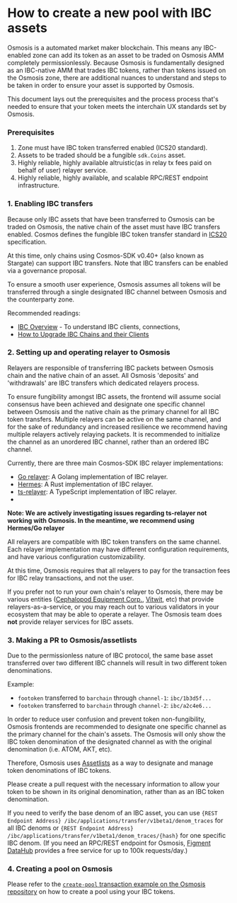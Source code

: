 # How to create a new pool with IBC assets

Osmosis is a automated market maker blockchain. This means any IBC-enabled zone can add its token as an asset to be traded on Osmosis AMM completely permissionlessly. Because Osmosis is fundamentally designed as an IBC-native AMM that trades IBC tokens, rather than tokens issued on the Osmosis zone, there are additional nuances to understand and steps to be taken in order to ensure your asset is supported by Osmosis.

This document lays out the prerequisites and the process process that's needed to ensure that your token meets the interchain UX standards set by Osmosis.

### Prerequisites
1. Zone must have IBC token transferred enabled (ICS20 standard).
2. Assets to be traded should be a fungible `sdk.Coins` asset.
3. Highly reliable, highly available altruistic(as in relay tx fees paid on behalf of user) relayer service.
4. Highly reliable, highly available, and scalable RPC/REST endpoint infrastructure.


### 1. Enabling IBC transfers
Because only IBC assets that have been transferred to Osmosis can be traded on Osmosis, the native chain of the asset must have IBC transfers enabled. Cosmos defines the fungible IBC token transfer standard in [ICS20](https://github.com/cosmos/ibc/tree/master/spec/app/ics-020-fungible-token-transfer) specification.

At this time, only chains using Cosmos-SDK v0.40+ (also known as Stargate) can support IBC transfers. Note that IBC transfers can be enabled via a governance proposal.

To ensure a smooth user experience, Osmosis assumes all tokens will be transferred through a single designated IBC channel between Osmosis and the counterparty zone.

Recommended readings:
* [IBC Overview](https://docs.cosmos.network/v0.43/ibc/overview.html) - To understand IBC clients, connections, 
* [How to Upgrade IBC Chains and their Clients](https://docs.cosmos.network/v0.43/ibc/upgrades/quick-guide.html)


### 2. Setting up and operating relayer to Osmosis
Relayers are responsible of transferring IBC packets between Osmosis chain and the native chain of an asset. All Osmosis 'deposits' and 'withdrawals' are IBC transfers which dedicated relayers process.

To ensure fungibility amongst IBC assets, the frontend will assume social consensus have been achieved and designate one specific channel between Osmosis and the native chain as the primary channel for all IBC token transfers. Multiple relayers can be active on the same channel, and for the sake of redundancy and increased resilience we recommend having multiple relayers actively relaying packets. It is recommended to initialize the channel as an unordered IBC channel, rather than an ordered IBC channel.

Currently, there are three main Cosmos-SDK IBC relayer implementations:
* [Go relayer](https://github.com/cosmos/relayer): A Golang implementation of IBC relayer.
* [Hermes](https://hermes.informal.systems/): A Rust implementation of IBC relayer.
* [ts-relayer](https://github.com/confio/ts-relayer): A TypeScript implementation of IBC relayer.
* 
**Note: We are actively investigating issues regarding ts-relayer not working with Osmosis. In the meantime, we recommend using Hermes/Go relayer**

All relayers are compatible with IBC token transfers on the same channel. Each relayer implementation may have different configuration requirements, and have various configuration customizability.

At this time, Osmosis requires that all relayers to pay for the transaction fees for IBC relay transactions, and not the user.

If you prefer not to run your own chain's relayer to Osmosis, there may be various entities ([Cephalopod Equipment Corp.](https://cephalopod.equipment/), [Vitwit](https://www.vitwit.com/), etc) that provide relayers-as-a-service, or you may reach out to various validators in your ecosystem that may be able to operate a relayer. The Osmosis team does **not** provide relayer services for IBC assets.

### 3. Making a PR to Osmosis/assetlists
Due to the permissionless nature of IBC protocol, the same base asset transferred over two different IBC channels will result in two different token denominations.

Example:
* `footoken` transferred to `barchain` through `channel-1`: `ibc/1b3d5f...`
* `footoken` transferred to `barchain` through `channel-2`: `ibc/a2c4e6...`

In order to reduce user confusion and prevent token non-fungibility, Osmosis frontends are recommended to designate one specific channel as the primary channel for the chain's assets. The Osmosis will only show the IBC token denomination of the designated channel as with the original denomination (i.e. ATOM, AKT, etc).

Therefore, Osmosis uses [Assetlists](https://github.com/osmosis-labs/assetlists) as a way to designate and manage token denominations of IBC tokens.

Please create a pull request with the necessary information to allow your token to be shown in its original denomination, rather than as an IBC token denomination.

If you need to verify the base denom of an IBC asset, you can use `{REST Endpoint Address}
/ibc/applications/transfer/v1beta1/denom_traces` for all IBC denoms or `{REST Endpoint Address}
/ibc/applications/transfer/v1beta1/denom_traces/{hash}` for one specific IBC denom. (If you need an RPC/REST endpoint for Osmosis, [Figment DataHub](https://datahub.figment.io) provides a free service for up to 100k requests/day.)

### 4. Creating a pool on Osmosis
Please refer to the [`create-pool` transaction example on the Osmosis repository](https://github.com/osmosis-labs/osmosis/tree/main/x/gamm#create-pool) on how to create a pool using your IBC tokens.
